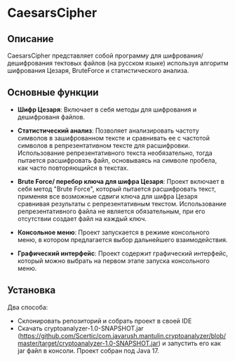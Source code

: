 # CaesarsCipher

## Описание
CaesarsCipher представляет собой программу для шифрования/дешифрования тектовых файлов (на русском языке) используя алгоритм шифрования Цезаря, BruteForce и статистического анализа.

## Основные функции
- **Шифр Цезаря**: Включает в себя методы для шифрования и дешифрованя файлов.
  
- **Статистический анализ**: Позволяет анализировать частоту символов в зашифрованном тексте и сравнивать ее с частотой символов в репрезентативном тексте для расшифровки.
Использование репрезентативного текста необязательно, тогда пытается расшифровать файл, основываясь на символе пробела, как часто повторяющийся в текстах.

- **Brute Force/ перебор ключа для шифра Цезаря**: Проект включает в себя метод "Brute Force", который пытается расшифровать текст, применяя все возможные сдвиги ключа для шифра Цезаря сравнивая результаты с репрезентативным текстом.
Использование репрезентативного файла не является обязательным, при его отсутствии создает файл на каждый ключ.

- **Консольное меню**: Проект запускается в режиме консольного меню, в котором предлагается выбор дальнейшего взаимодействия.

- **Графический интерфейс**: Проект содержит графический интерфейс, который можно выбрать на первом этапе запуска консольного меню.



## Установка
Два способа:
- Склонировать репозиторий и собрать проект в своей IDE
- Скачать cryptoanalyzer-1.0-SNAPSHOT.jar (https://github.com/Scertic/com.javarush.mantulin.cryptoanalyzer/blob/master/target/cryptoanalyzer-1.0-SNAPSHOT.jar) и запустить его как jar файл в консоли. Проект собран под Java 17.
